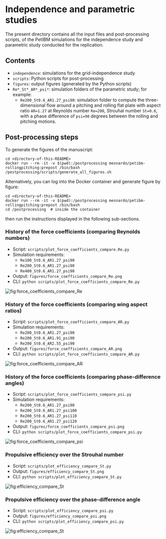 # Independence and parametric studies

The present directory contains all the input files and post-processing scripts, of the PetIBM simulations for the independence study and parametric study conducted for the replication.

## Contents

* `independence`: simulations for the grid-independence study
* `scripts`: Python scripts for post-processing
* `figures`: output figures (generated by the Python scripts)
* `Re*_St*_AR*_psi*`: simulation folders of the parametric study; for example:
  * `Re200_St0.6_AR1.27_psi90`: simulation folder to compute the three-dimensional flow around a pitching and rolling flat plate with aspect ratio `AR=1.27` at Reynolds number `Re=200`, Strouhal number `St=0.6`, with a phase difference of `psi=90` degrees between the rolling and pitching motions.

## Post-processing steps

To generate the figures of the manuscript:

```shell
cd <directory-of-this-README>
docker run --rm -it -v $(pwd):/postprocessing mesnardo/petibm-rollingpitching:prepost /bin/bash /postprocessing/scripts/generate_all_figures.sh
```

Alternatively, you can log into the Docker container and generate figure by figure:

```shell
cd <directory-of-this-README>
docker run --rm -it -v $(pwd):/postprocessing mesnardo/petibm-rollingpitching:prepost /bin/bash
cd /postprocessing  # inside the container
```

then run the instructions displayed in the following sub-sections.

### History of the force coefficients (comparing Reynolds numbers)

* Script: `scripts/plot_force_coefficients_compare.Re.py`
* Simulation requirements:
  * `Re100_St0.6_AR1.27_psi90`
  * `Re200_St0.6_AR1.27_psi90`
  * `Re400_St0.6_AR1.27_psi90`
* Output: `figures/force_coefficients_compare_Re.png`
* CLI: `python scripts/plot_force_coefficients_compare_Re.py`

![fig:force_coefficients_compare_Re](figures/force_coefficients_compare_Re.png)

### History of the force coefficients (comparing wing aspect ratios)

* Script: `scripts/plot_force_coefficients_compare_AR.py`
* Simulation requirements:
  * `Re200_St0.6_AR1.27_psi90`
  * `Re200_St0.6_AR1.91_psi90`
  * `Re200_St0.6_AR2.55_psi90`
* Output: `figures/force_coefficients_compare_AR.png`
* CLI: `python scripts/plot_force_coefficients_compare_AR.py`

![fig:force_coefficients_compare_AR](figures/force_coefficients_compare_AR.png)

### History of the force coefficients (comparing phase-difference angles)

* Script: `scripts/plot_force_coefficients_compare_psi.py`
* Simulation requirements:
  * `Re200_St0.6_AR1.27_psi90`
  * `Re200_St0.6_AR1.27_psi100`
  * `Re200_St0.6_AR1.27_psi110`
  * `Re200_St0.6_AR1.27_psi120`
* Output: `figures/force_coefficients_compare_psi.png`
* CLI: `python scripts/plot_force_coefficients_compare_psi.py`

![fig:force_coefficients_compare_psi](figures/force_coefficients_compare_psi.png)

### Propulsive efficiency over the Strouhal number

* Script: `scripts/plot_efficiency_compare_St.py`
* Output: `figures/efficiency_compare_St.png`
* CLI: `python scripts/plot_efficiency_compare_St.py`

![fig:efficiency_compare_St](figures/efficiency_compare_St.png)

### Propulsive efficiency over the phase-difference angle

* Script: `scripts/plot_efficiency_compare_psi.py`
* Output: `figures/efficiency_compare_psi.png`
* CLI: `python scripts/plot_efficiency_compare_psi.py`

![fig:efficiency_compare_St](figures/efficiency_compare_psi.png)
